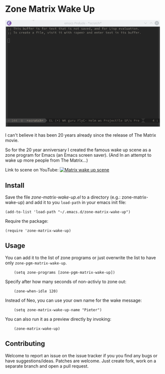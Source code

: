 # Zone Matrix Wake Up

![Demo](gifs/zone-matrix-wake-up-demo.gif)

I can't believe it has been 20 years already since the release of The Matrix movie.

So for the 20 year anniversary I created the famous wake up scene as a zone program for Emacs (an Emacs screen saver). (And In an attempt to wake up more people from The Matrix...)

Link to scene on YouTube:
[![Matrix wake up scene](http://img.youtube.com/vi/Smwrw4sNCxE/0.jpg)](http://www.youtube.com/watch?v=Smwrw4sNCxE)

## Install
Save the file *zone-matrix-wake-up.el* to a directory (e.g.: zone-matrix-wake-up)  and add it to you `load-path` in your emacs init file:

    (add-to-list 'load-path "~/.emacs.d/zone-matrix-wake-up")

Require the package:

    (require 'zone-matrix-wake-up)

## Usage

You can add it to the list of zone programs or just overwrite the list to have only `zone-pgm-matrix-wake-up`.
``` emacs-lisp
    (setq zone-programs [zone-pgm-matrix-wake-up])
```

Specify after how many seconds of non-activiy to zone out:
``` emacs-lisp
    (zone-when-idle 120)
```

Instead of Neo, you can use your own name for the wake message:
``` emacs-lisp
    (setq zone-matrix-wake-up-name "Pieter")
```


You can also run it as a preview directly by invoking:
``` emacs-lisp
    (zone-matrix-wake-up)
```
## Contributing
Welcome to report an issue on the issue tracker if you you find any bugs or have suggestions/ideas. Patches are welcome. Just create fork, work on a separate branch and open a pull request.
